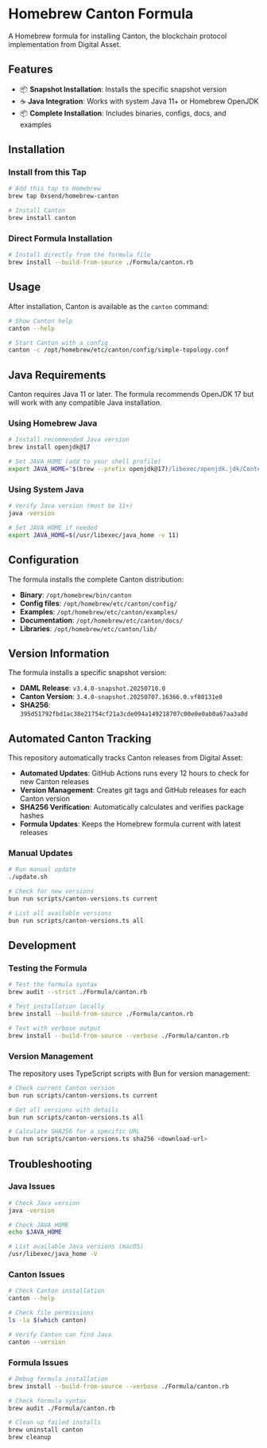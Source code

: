# Homebrew Canton Formula

A Homebrew formula for installing Canton, the blockchain protocol implementation from Digital Asset.

## Features

- 📦 **Snapshot Installation**: Installs the specific snapshot version
- ☕ **Java Integration**: Works with system Java 11+ or Homebrew OpenJDK
- 📦 **Complete Installation**: Includes binaries, configs, docs, and examples

## Installation

### Install from this Tap

```bash
# Add this tap to Homebrew
brew tap 0xsend/homebrew-canton

# Install Canton
brew install canton
```

### Direct Formula Installation

```bash
# Install directly from the formula file
brew install --build-from-source ./Formula/canton.rb
```

## Usage

After installation, Canton is available as the `canton` command:

```bash
# Show Canton help
canton --help

# Start Canton with a config
canton -c /opt/homebrew/etc/canton/config/simple-topology.conf
```

## Java Requirements

Canton requires Java 11 or later. The formula recommends OpenJDK 17 but will work with any compatible Java installation.

### Using Homebrew Java

```bash
# Install recommended Java version
brew install openjdk@17

# Set JAVA_HOME (add to your shell profile)
export JAVA_HOME="$(brew --prefix openjdk@17)/libexec/openjdk.jdk/Contents/Home"
```

### Using System Java

```bash
# Verify Java version (must be 11+)
java -version

# Set JAVA_HOME if needed
export JAVA_HOME=$(/usr/libexec/java_home -v 11)
```

## Configuration

The formula installs the complete Canton distribution:

- **Binary**: `/opt/homebrew/bin/canton`
- **Config files**: `/opt/homebrew/etc/canton/config/`
- **Examples**: `/opt/homebrew/etc/canton/examples/`
- **Documentation**: `/opt/homebrew/etc/canton/docs/`
- **Libraries**: `/opt/homebrew/etc/canton/lib/`

## Version Information

The formula installs a specific snapshot version:

- **DAML Release**: `v3.4.0-snapshot.20250710.0`
- **Canton Version**: `3.4.0-snapshot.20250707.16366.0.vf80131e0`
- **SHA256**: `395d51792fbd1ac38e21754cf21a3cde094a149218707c00e0e0ab0a67aa3a8d`

## Automated Canton Tracking

This repository automatically tracks Canton releases from Digital Asset:

- **Automated Updates**: GitHub Actions runs every 12 hours to check for new Canton releases
- **Version Management**: Creates git tags and GitHub releases for each Canton version
- **SHA256 Verification**: Automatically calculates and verifies package hashes
- **Formula Updates**: Keeps the Homebrew formula current with latest releases

### Manual Updates

```bash
# Run manual update
./update.sh

# Check for new versions
bun run scripts/canton-versions.ts current

# List all available versions
bun run scripts/canton-versions.ts all
```

## Development

### Testing the Formula

```bash
# Test the formula syntax
brew audit --strict ./Formula/canton.rb

# Test installation locally
brew install --build-from-source ./Formula/canton.rb

# Test with verbose output
brew install --build-from-source --verbose ./Formula/canton.rb
```

### Version Management

The repository uses TypeScript scripts with Bun for version management:

```bash
# Check current Canton version
bun run scripts/canton-versions.ts current

# Get all versions with details
bun run scripts/canton-versions.ts all

# Calculate SHA256 for a specific URL
bun run scripts/canton-versions.ts sha256 <download-url>
```

## Troubleshooting

### Java Issues

```bash
# Check Java version
java -version

# Check JAVA_HOME
echo $JAVA_HOME

# List available Java versions (macOS)
/usr/libexec/java_home -V
```

### Canton Issues

```bash
# Check Canton installation
canton --help

# Check file permissions
ls -la $(which canton)

# Verify Canton can find Java
canton --version
```

### Formula Issues

```bash
# Debug formula installation
brew install --build-from-source --verbose ./Formula/canton.rb

# Check formula syntax
brew audit ./Formula/canton.rb

# Clean up failed installs
brew uninstall canton
brew cleanup
```
